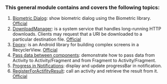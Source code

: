### This general module contains and covers the following topics:

1. [Biometric Dialog](https://github.com/AsemLab/Samples/blob/main/app/src/main/java/com/asemlab/samples/ui/BiometricActivity.kt): show biometric dialog using the Biometric library. [Official](https://developer.android.com/identity/sign-in/biometric-auth)
2. [DownloadManager](https://github.com/AsemLab/Samples/blob/main/app/src/main/java/com/asemlab/samples/download/FileDownloaderImp.kt): is a system service that handles long-running HTTP downloads. Clients may request that a URI be downloaded to a particular destination file. [Official](https://developer.android.com/reference/android/app/DownloadManager)
3. [Epoxy](https://github.com/AsemLab/Samples/blob/main/app/src/main/java/com/asemlab/samples/epoxy/EpoxyActivity.kt): is an Android library for building complex screens in a RecyclerView. [Official](https://github.com/airbnb/epoxy)
4. [Pass data between components](https://github.com/AsemLab/Samples/tree/main/app/src/main/java/com/asemlab/samples/passdata): demonstrate how to pass data from Activity to Activity/Fragment and from Fragment to Activity/Fragment.
5. [Progress in Notifications](https://github.com/AsemLab/Samples/blob/main/app/src/main/java/com/asemlab/samples/ui/NotificationProgressActivity.kt): display and update progressBar in notification.
6. [RegisterForActifityResult](https://github.com/AsemLab/Samples/blob/main/app/src/main/java/com/asemlab/samples/ui/RegisterForResultActivity.kt): call an activity and retrieve the result from it. [Official](https://developer.android.com/training/basics/intents/result)
